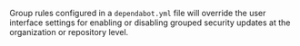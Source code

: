Group rules configured in a `dependabot.yml` file will override the user interface settings for enabling or disabling grouped security updates at the organization or repository level.
